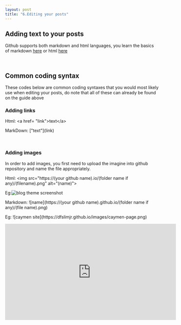 ```yaml
---
layout: post
title: "6.Editing your posts"
---
```

<html>
  <body>
    <h2>Adding text to your posts</h2>
    <p>Github supports both markdown and html languages, you learn the basics of markdown <a href="https://www.markdownguide.org/basic-syntax/">here</a>
      or html <a href="https://developer.mozilla.org/en-US/docs/Learn/Getting_started_with_the_web/HTML_basics"> here</a></p>
    <br />
    <h2>Common coding syntax</h2>
    <p>These codes below are common coding syntaxes that you would most likely use when editing your posts, 
      do note that all of these can already be found on the guide above</p>
    <h3>Adding links</h3>
    <p>Html: &lta href= "link"&gttext&lt/a&gt</p>
    <p>MarkDown: ["text"](link)</p>
    <br />
    <h3>Adding images</h3>
    <p>In order to add images, you first need to upload the imagine into github repository and name the file appropriately.</p>
    <p>Html: &ltimg src="https://(your github name).io/(folder name if any)/(filename).png" alt="(name)"&gt</p>
    <p>Eg:<img src="https://dfslimjr.github.io/images/caymen-page.png" alt="blog theme screenshot"></p>
    <p>Markdown: ![name](https://(your github name).github.io/(folder name if any)/(file name).png)</p>
    <p>Eg: ![caymen site](https://dfslimjr.github.io/images/caymen-page.png)</p>
    <iframe width="560" height="315" src="https://www.youtube.com/embed/uyt0NGt3Rqg" title="YouTube video player" frameborder="0" allow="accelerometer; autoplay; clipboard-write; encrypted-media; gyroscope; picture-in-picture" allowfullscreen></iframe>

  

  </body>
</html>
    
